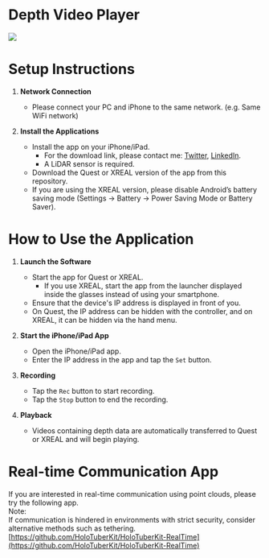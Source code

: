 # Depth Video Player
[![](https://img.youtube.com/vi/WB6Kwt9-kXc/0.jpg)](https://www.youtube.com/watch?v=WB6Kwt9-kXc)

# Setup Instructions

1. **Network Connection**
   - Please connect your PC and iPhone to the same network. (e.g. Same WiFi network)

2. **Install the Applications**
   - Install the app on your iPhone/iPad.
     * For the download link, please contact me: [Twitter](https://x.com/Tks_Yoshinaga), [LinkedIn](https://www.linkedin.com/in/tks-yoshinaga/).
     * A LiDAR sensor is required.
   - Download the Quest or XREAL version of the app from this repository.
   - If you are using the XREAL version, please disable Android’s battery saving mode (Settings -> Battery -> Power Saving Mode or Battery Saver).

# How to Use the Application

1. **Launch the Software**
   - Start the app for Quest or XREAL.
     * If you use XREAL, start the app from the launcher displayed inside the glasses instead of using your smartphone.
   - Ensure that the device's IP address is displayed in front of you.
   - On Quest, the IP address can be hidden with the controller, and on XREAL, it can be hidden via the hand menu.

2. **Start the iPhone/iPad App**
   - Open the iPhone/iPad app.
   - Enter the IP address in the app and tap the `Set` button.

3. **Recording**
   - Tap the `Rec` button to start recording.
   - Tap the `Stop` button to end the recording.

4. **Playback**
   - Videos containing depth data are automatically transferred to Quest or XREAL and will begin playing.

# Real-time Communication App
If you are interested in real-time communication using point clouds, please try the following app.  
Note:  
If communication is hindered in environments with strict security, consider alternative methods such as tethering.  
[https://github.com/HoloTuberKit/HoloTuberKit-RealTime](https://github.com/HoloTuberKit/HoloTuberKit-RealTime)
